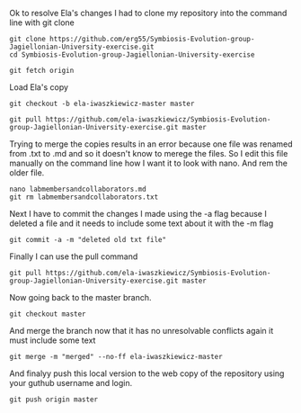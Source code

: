 Ok to resolve Ela's changes I had to clone my repository into the command line with git clone

```
git clone https://github.com/erg55/Symbiosis-Evolution-group-Jagiellonian-University-exercise.git
cd Symbiosis-Evolution-group-Jagiellonian-University-exercise
```

```
git fetch origin
```

Load Ela's copy

```
git checkout -b ela-iwaszkiewicz-master master
```


```
git pull https://github.com/ela-iwaszkiewicz/Symbiosis-Evolution-group-Jagiellonian-University-exercise.git master
```
Trying to merge the copies results in an error because one file was renamed from .txt to .md and so it doesn't know to merege the files. 
So I edit this file manually on the command line how I want it to look with nano. And rem the older file.  

```
nano labmembersandcollaborators.md
git rm labmembersandcollaborators.txt
```

Next I have to commit the changes I made using the -a flag because I deleted a file and it needs to include some text about it with the -m flag 

```
git commit -a -m "deleted old txt file"
```

Finally I can use the pull command

```
git pull https://github.com/ela-iwaszkiewicz/Symbiosis-Evolution-group-Jagiellonian-University-exercise.git master
```

Now going back to the master branch.

```
git checkout master
```

And merge the branch now that it has no unresolvable conflicts again it must include some text 

```
git merge -m "merged" --no-ff ela-iwaszkiewicz-master
```

And finalyy push this local version to the web copy of the repository using your guthub username and login. 

```
git push origin master
```



